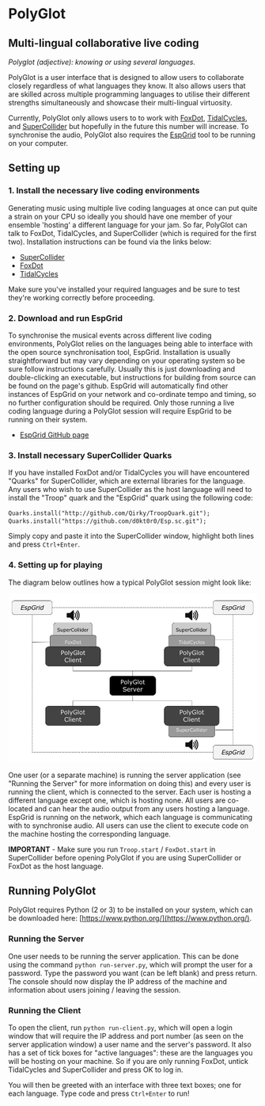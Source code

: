 # PolyGlot

## Multi-lingual collaborative live coding

*Polyglot (adjective): knowing or using several languages.*

PolyGlot is a user interface that is designed to allow users to collaborate closely regardless of what languages they know. It also allows users that are skilled across multiple programming languages to utilise their different strengths simultaneously and showcase their multi-lingual virtuosity.

Currently, PolyGlot only allows users to to work with [FoxDot](https://github.com/Qirky/FoxDot), [TidalCycles](https://tidalcycles.org/), and [SuperCollider](http://supercollider.github.io/) but hopefully in the future this number will increase. To synchronise the audio, PolyGlot also requires the [EspGrid](https://github.com/dktr0/EspGrid) tool to be running on your computer. 

## Setting up

### 1. Install the necessary live coding environments

Generating music using multiple live coding languages at once can put quite a strain on your CPU so ideally you should have one member of your ensemble 'hosting' a different language for your jam. So far, PolyGlot can talk to FoxDot, TidalCycles, and SuperCollider (which is required for the first two). Installation instructions can be found via the links below:

- [SuperCollider](http://supercollider.github.io/)
- [FoxDot](https://github.com/Qirky/FoxDot)
- [TidalCycles](https://tidalcycles.org/)

Make sure you've installed your required languages and be sure to test they're working correctly before proceeding.

### 2. Download and run EspGrid

To synchronise the musical events across different live coding environments, PolyGlot relies on the languages being able to interface with the open source synchronisation tool, EspGrid. Installation is usually straightforward but may vary depending on your  operating system so be sure follow instructions carefully. Usually this is just downloading and double-clicking an executable, but instructions for building from source can be found on the page's github. EspGrid will automatically find other instances of EspGrid on your network and co-ordinate tempo and timing, so no further configuration should be required. Only those running a live coding language during a PolyGlot session will require EspGrid to be running on their system.

- [EspGrid GitHub page](https://github.com/dktr0/EspGrid)

### 3. Install necessary SuperCollider Quarks

If you have installed FoxDot and/or TidalCycles you will have encountered "Quarks" for SuperCollider, which are external libraries for the language. Any users who wish  to use SuperCollider as the host language will need to install the "Troop" quark and the "EspGrid" quark using the following code:

    Quarks.install("http://github.com/Qirky/TroopQuark.git");
    Quarks.install("https://github.com/d0kt0r0/Esp.sc.git");

Simply copy and paste it into the SuperCollider window, highlight both lines and press `Ctrl+Enter`.

### 4. Setting up for playing

The diagram below outlines how a typical PolyGlot session might look like:

![PolyGlot Architecture](images/arch.png)

One user (or a separate machine) is running the server application (see "Running the Server" for more information on doing this) and every user is running the client, which is connected to the server. Each user is hosting a different language except one, which is hosting none. All users are co-located and can hear the audio output from any users hosting a language. EspGrid is running on the network, which each language is communicating with to synchronise audio. All users can use the client to execute code on the machine hosting the corresponding language.

**IMPORTANT** - Make sure you run `Troop.start` / `FoxDot.start` in SuperCollider before opening PolyGlot if you are using SuperCollider or FoxDot as the host language.

## Running PolyGlot

PolyGlot requires Python (2 or 3) to be installed on your system, which can be downloaded here: [https://www.python.org/](https://www.python.org/).

### Running the Server

One user needs to be running the server application. This can be done using the command `python run-server.py`, which will prompt the user for a password. Type the password you want (can be left blank) and press return. The console should now display the IP address of the machine and information about users joining / leaving the session.

### Running the Client

To open the client, run `python run-client.py`, which will open a login window that will require the IP address and port number (as seen on the server application window) a user name and the server's password. It also has a set of tick boxes for "active languages": these are the languages you will be hosting on your machine. So if you are only running FoxDot, untick TidalCycles and SuperCollider and press OK to log in.

You will then be greeted with an interface with three text boxes; one for each language. Type code and press `Ctrl+Enter` to run!
